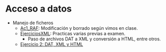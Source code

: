 # Acceso a datos
+ Manejo de ficheros
  + [Ac1_RAF](https://github.com/Closure13k/Entregas_DAM/tree/main/AD/Ac1_RAF): Modificación y borrado según vimos en clase.
  + [EjerciciosXML](https://github.com/Closure13k/Entregas_DAM/tree/main/AD/EjerciciosXML): Practicas varias previas a examen.
    + Paso de archivos DAT a XML y conversión a HTML, entre otros.
  + [Ejercicio 2: DAT, XML y HTML](https://github.com/Closure13k/Entregas_DAM/tree/main/AD/FernandezMourelle_AaronManuel_UD01_Actividade2)
